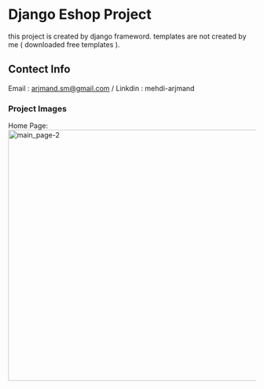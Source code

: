 # Django Eshop Project
this project is created by django frameword.
templates are not created by me ( downloaded free templates ).

## Contect Info 
Email : arjmand.sm@gmail.com / 
Linkdin : mehdi-arjmand

### Project Images
Home Page:
<img width="511" alt="main_page-2" src="https://github.com/smarjmand/Django-Eshop-Project/assets/132053139/01a89115-7a49-45b6-9218-1f8e9a693f66">
